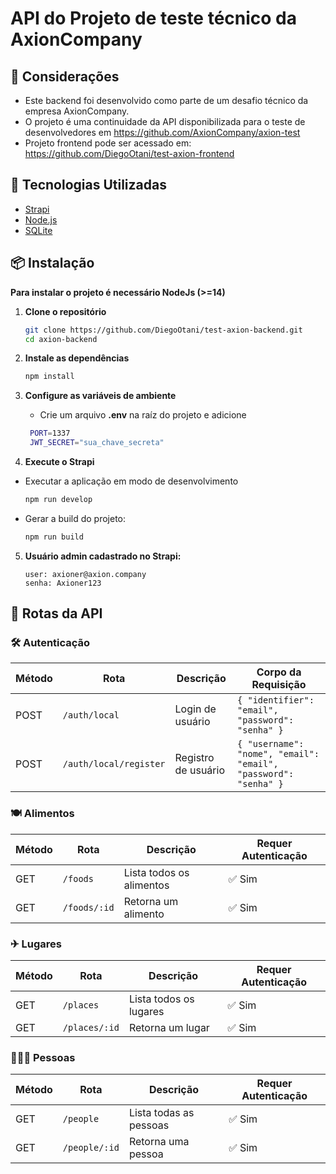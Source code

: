 # API do Projeto de teste técnico da AxionCompany

## 📌 Considerações
* Este backend foi desenvolvido como parte de um desafio técnico da empresa AxionCompany.
* O projeto é uma continuidade da API disponibilizada para o teste de desenvolvedores em https://github.com/AxionCompany/axion-test
* Projeto frontend pode ser acessado em: https://github.com/DiegoOtani/test-axion-frontend

## 🚀 Tecnologias Utilizadas

- [Strapi](https://strapi.io/)
- [Node.js](https://nodejs.org/)
- [SQLite](https://www.sqlite.org/) 

## 📦 Instalação

**Para instalar o projeto é necessário NodeJs (>=14)**

1. **Clone o repositório**  
   ```sh
   git clone https://github.com/DiegoOtani/test-axion-backend.git
   cd axion-backend
   ```

2. **Instale as dependências**
    ```sh
    npm install
    ```

3. **Configure as variáveis de ambiente**
   * Crie um arquivo **.env** na raíz do projeto e adicione
   ```sh
    PORT=1337
    JWT_SECRET="sua_chave_secreta"
   ```

4. **Execute o Strapi**
  * Executar a aplicação em modo de desenvolvimento
    ```sh
    npm run develop
    ```

  * Gerar a build do projeto:
    ```sh
    npm run build
    ```

5. **Usuário admin cadastrado no Strapi:**
    ```
    user: axioner@axion.company
    senha: Axioner123
    ```

## 🔗 Rotas da API

### 🛠 Autenticação

| Método | Rota                     | Descrição                 | Corpo da Requisição              |
|--------|---------------------------|---------------------------|----------------------------------|
| POST   | `/auth/local`         | Login de usuário         | `{ "identifier": "email", "password": "senha" }` |
| POST   | `/auth/local/register`| Registro de usuário      | `{ "username": "nome", "email": "email", "password": "senha" }` |

### 🍽️ Alimentos

| Método | Rota                     | Descrição                  | Requer Autenticação |
|--------|---------------------------|----------------------------|---------------------|
| GET    | `/foods`              | Lista todos os alimentos   | ✅ Sim |
| GET    | `/foods/:id`          | Retorna um alimento        | ✅ Sim |

### ✈ Lugares

| Método | Rota                     | Descrição                  | Requer Autenticação |
|--------|---------------------------|----------------------------|---------------------|
| GET    | `/places`              | Lista todos os lugares   | ✅ Sim |
| GET    | `/places/:id`          | Retorna um lugar        | ✅ Sim |

### 🙋🏻‍♂️ Pessoas

| Método | Rota                     | Descrição                  | Requer Autenticação |
|--------|---------------------------|----------------------------|---------------------|
| GET    | `/people`              | Lista todas as pessoas   | ✅ Sim |
| GET    | `/people/:id`          | Retorna uma pessoa        | ✅ Sim |
